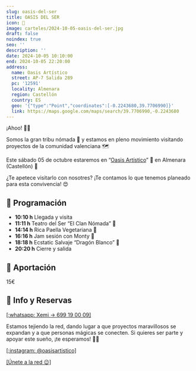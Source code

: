 ```yaml
---
slug: oasis-del-ser
title: OASIS DEL SER
icon: 🌴
image: carteles/2024-10-05-oasis-del-ser.jpg
draft: false
noindex: true
seo: ''
description: ''
date: 2024-10-05 10:10:00
end: 2024-10-05 22:20:00
address:
  name: Oasis Artístico
  street: AP-7 Salida 289
  pc: '12591'
  locality: Almenara
  region: Castellón
  country: ES
  geo: '{"type":"Point","coordinates":[-0.2243680,39.7706990]}'
  link: https://maps.google.com/maps/search/39.7706990,-0.2243680
---
```

¡Ahoo! 🍃🫶

Somos la gran tribu nómada 👣 y estamos en pleno movimiento visitando proyectos de la comunidad valenciana 🗺️

Este sábado 05 de octubre estaremos en “[Oasis Artístico](https://maps.app.goo.gl/354g4ZwTGrskpstn6 "[nofollow]")” 🌴 en Almenara (Castellón) 📍

¿Te apetece visitarlo con nosotres? ¡Te contamos lo que tenemos planeado para esta convivencia! 😍

## 📅 Programación

- **10:10 h** Llegada y visita
- **11:11 h** Teatro del Ser “El Clan Nómada” 🐾
- **14:14 h** Rica Paella Vegetariana 🥘
- **16:16 h** Jam sesión con Monty 🪇
- **18:18 h** Ecstatic Salvaje “Dragón Blanco” 🐉
- **20:20 h** Cierre y salida

## 💱 Aportación

15€

## 📲 Info y Reservas

[[:whatsapp: Xemi → 699 19 00 09]](https://wa.me/34699190009 "[nofollow whatsapp]")

Estamos tejiendo la red, dando lugar a que proyectos maravillosos se expandan y a que personas mágicas se conecten. Si quieres ser parte y apoyar este sueño, ¡te esperamos! 🩵✨

[[:instagram: @oasisartistico]](https://www.instagram.com/oasisartistico/ "[nofollow alt-swap]")

[[Únete a la red 😉]](/#como-entrar "[alt]")
